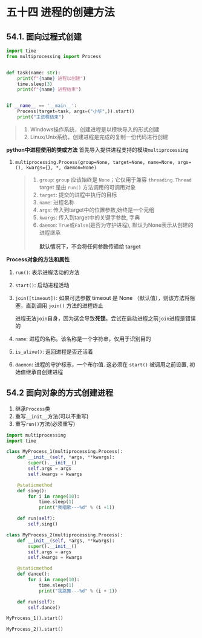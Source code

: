 # 五十四 进程的创建方法
## 54.1. 面向过程式创建
```python
import time
from multiprocessing import Process


def task(name: str):
    print(f"{name} 进程以创建")
    time.sleep(3)
    print(f"{name} 进程结束")


if __name__ == '__main__':
    Process(target=task, args=("小华",)).start()
    print("主进程结束")
```
> 1. Windows操作系统，创建进程是以模块导入的形式创建
> 2. Linux/Unix系统，创建进程是完成的复制一份代码进行创建

**python中进程使用的类或方法**
首先导入提供进程支持的模块`multiprocessing`
1. `multiprocessing.Process(group=None, target=None, name=None, args=(), kwargs={}, *, daemon=None)`
    > 1. `group`:  `group` 应该始终是 `None`；它仅用于兼容 `threading.Thread` target 是由 `run()` 方法调用的可调用对象
    > 2. `target`: 提交的进程中执行的目标
    > 3. `name`: 进程名称
    > 4. `args`: 传入到target中的位置参数,始终是一个元组
    > 5. `kwargs`: 传入到target中的关键字参数, 字典 
    > 6. `daemon`: `True`或`False`(是否为守护进程), 默认为None表示从创建的进程继承<br><br>
    **默认情况下，不会将任何参数传递给 target**
    
**Process对象的方法和属性**

1. `run()`: 表示进程活动的方法
2. `start()`: 启动进程活动
3. `join([timeout])`: 如果可选参数 timeout 是 None （默认值），则该方法将阻塞，直到调用 `join()` 方法的进程终止

    进程无法`join`自身，因为这会导致**死锁**。尝试在启动进程之前`join`进程是错误的
4. `name`: 进程的名称。该名称是一个字符串，仅用于识别目的
5. `is_alive()`: 返回进程是否还活着
6. `daemon`: 进程的守护标志，一个布尔值. 这必须在 `start()` 被调用之前设置, 初始值继承自创建进程


## 54.2 面向对象的方式创建进程
1. 继承`Process`类
2. 重写`__init__`方法(可以不重写)
3. 重写`run()`方法(必须重写)
```python
import multiprocessing
import time

class MyProcess_1(multiprocessing.Process):
    def __init__(self, *args, **kwargs):
        super().__init__()
        self.args = args
        self.kwargs = kwargs

    @staticmethod
    def sing():
        for i in range(10):
            time.sleep(1)
            print("我唱歌---%d" % (i +1))

    def run(self):
        self.sing()

class MyProcess_2(multiprocessing.Process):
    def __init__(self, *args, **kwargs):
        super().__init__()
        self.args = args
        self.kwargs = kwargs

    @staticmethod
    def dance():
        for i in range(10):
            time.sleep(1)
            print("我跳舞---%d" % (i + 1))

    def run(self):
        self.dance()

MyProcess_1().start()

MyProcess_2().start()
```













